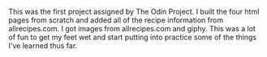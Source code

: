 This was the first project assigned by The Odin Project. I built the four html pages from scratch and added all of the recipe information from allrecipes.com. I got images from allrecipes.com and giphy. This was a lot of fun to get my feet wet and start putting into practice some of the things I've learned thus far.